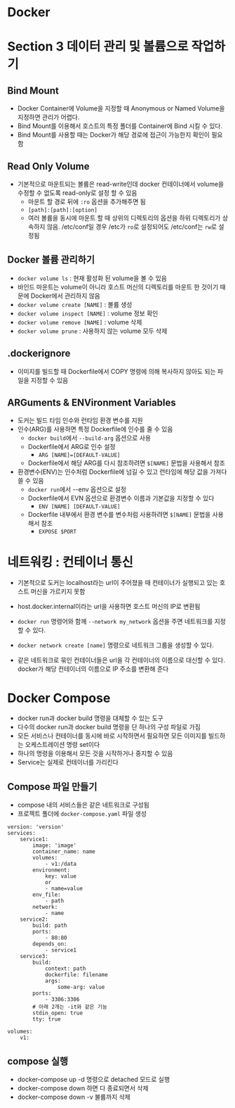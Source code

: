 # Docker

# Section 3 데이터 관리 및 볼륨으로 작업하기

## Bind Mount
* Docker Container에 Volume을 지정할 때 Anonymous or Named Volume을 지정하면 관리가 어렵다.
* Bind Mount를 이용해서 호스트의 특정 폴더를 Container에 Bind 시킬 수 있다.
* Bind Mount를 사용할 때는 Docker가 해당 경로에 접근이 가능한지 확인이 필요함

## Read Only Volume
* 기본적으로 마운트되는 볼륨은 read-write인데 docker 컨테이너에서 volume을 수정할 수 없도록 read-only로 설정 할 수 있음
    * 마운트 할 경로 뒤에 `:ro` 옵션을 추가해주면 됨
    * `[path]:[path]:[option]`
    * 여러 볼륨을 동시에 마운트 할 때 상위의 디렉토리의 옵션을 하위 디렉토리가 상속하지 않음. /etc/conf일 경우 /etc가 `ro`로 설정되어도 /etc/conf는 `rw`로 설정됨

## Docker 볼륨 관리하기
* `docker volume ls` : 현재 활성화 된 volume을 볼 수 있음
* 바인드 마운트는 volume이 아니라 호스트 머신의 디렉토리를 마운트 한 것이기 때문에 Docker에서 관리하지 않음
* `docker volume create [NAME]` : 볼륨 생성
* `docker volume inspect [NAME]` : volume 정보 확인
* `docker volume remove [NAME]` : volume 삭제
* `docker volume prune` : 사용하지 않는 volume 모두 삭제


## .dockerignore
* 이미지를 빌드할 때 Dockerfile에서 COPY 명령에 의해 복사하지 않아도 되는 파일을 지정할 수 있음

## ARGuments & ENVironment Variables
* 도커는 빌드 타임 인수와 런타임 환경 변수를 지원
* 인수(ARG)를 사용하면 특정 Dockerfile에 인수를 줄 수 있음
    * `docker build`에서 `--build-arg` 옵션으로 사용
    * Dockerfile에서 ARG로 인수 설정
        * `ARG [NAME]=[DEFAULT-VALUE]`
    * Dockerfile에서 해당 ARG를 다시 참조하려면 `$[NAME]` 문법을 사용해서 참조
* 환경변수(ENV)는 인수처럼 Dockerfile에 넘길 수 있고 런타임에 해당 값을 가져다 쓸 수 있음
    * `docker run`에서 --env 옵션으로 설정
    * Dockerfile에서 EVN 옵션으로 환경변수 이름과 기본값을 지정할 수 있다
        * `ENV [NAME] [DEFAULT-VALUE]`
    * Dockerfile 내부에서 환경 변수를 변수처럼 사용하려면 `$[NAME]` 문법을 사용해서 참조
        * `EXPOSE $PORT`

# 네트워킹 : 컨테이너 통신
* 기본적으로 도커는 localhost라는 url이 주어졌을 때 컨테이너가 실행되고 있는 호스트 머신을 가르키지 못함
* host.docker.internal이라는 url을 사용하면 호스트 머신의 IP로 변환됨

* `docker run` 명령어와 함께 `--network my_network` 옵션을 주면 네트워크를 지정할 수 있다.
* `docker network create [name]` 명령으로 네트워크 그룹을 생성할 수 있다.
* 같은 네트워크로 묶인 컨테이너들은 url을 각 컨테이너의 이름으로 대신할 수 있다. docker가 해당 컨테이너의 이름으로 IP 주소를 변환해 준다

# Docker Compose
* docker run과 docker build 명령을 대체할 수 있는 도구
* 다수의 docker run과 docker build 명령을 단 하나의 구성 파일로 가짐
* 모든 서비스나 컨테이너를 동시에 바로 시작하면서 필요하면 모든 이미지를 빌드하는 오케스트레이션 명령 set이다
* 하나의 명령을 이용해서 모든 것을 시작하거나 중지할 수 있음
* Service는 실제로 컨테이너를 가리킨다

## Compose 파일 만들기
* compose 내의 서비스들은 같은 네트워크로 구성됨
* 프로젝트 폴더에 `docker-compose.yaml` 파일 생성

```docker-compose
version: 'version'
services:
    service1:
        image: 'image'
        container_name: name
        volumes:
            - v1:/data
        environment:
            key: value
            or
            - name=value
        env_file:
            - path
        network:
            - name
    service2:
        build: path
        ports:
            - 80:80
        depends_on:
            - service1
    service3:
        build:
            context: path
            dockerfile: filename
            args:
                some-arg: value
        ports:
            - 3306:3306
        # 아래 2개는 -it와 같은 기능
        stdin_open: true
        tty: true

volumes:
    v1:
```

## compose 실행
* docker-compose up -d 명령으로 detached 모드로 실행
* docker-compose down 하면 다 종료되면서 삭제
* docker-compose down -v 불륨까지 삭제

